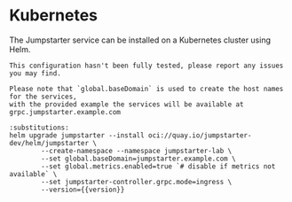 # Kubernetes

The Jumpstarter service can be installed on a Kubernetes cluster using Helm.

```{warning}
This configuration hasn't been fully tested, please report any issues you may find.
```

```{note}
Please note that `global.baseDomain` is used to create the host names for the services,
with the provided example the services will be available at grpc.jumpstarter.example.com
```

```{code-block} bash
:substitutions:
helm upgrade jumpstarter --install oci://quay.io/jumpstarter-dev/helm/jumpstarter \
        --create-namespace --namespace jumpstarter-lab \
        --set global.baseDomain=jumpstarter.example.com \
        --set global.metrics.enabled=true `# disable if metrics not available` \
        --set jumpstarter-controller.grpc.mode=ingress \
        --version={{version}}
```
